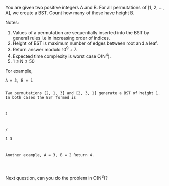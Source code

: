 <div class="markdown-content" id="problem-content">
<p>You are given two positive integers A and B. For all permutations of [1, 2, …, A], we create a BST. Count how many of these have height B.</p>
<p>Notes:</p>
<ol>
<li>Values of a permutation are sequentially inserted into the BST by general rules i.e in increasing order of indices.</li>
<li>Height of BST is maximum number of edges between root and a leaf.</li>
<li>Return answer modulo 10<sup>9</sup> + 7.</li>
<li>Expected time complexity is worst case O(N<sup>4</sup>).</li>
<li>1 ≤ N ≤ 50</li>
</ol>
<p>For example,</p>
<div class="highlighter-rouge"><pre class="highlight"><code>A = 3, B = 1

Two permutations [2, 1, 3] and [2, 3, 1] generate a BST of height 1.
In both cases the BST formed is

    2
   / \
  1   3  


Another example,
A = 3, B = 2
Return 4.

</code></pre>
</div>
<p>Next question, can you do the problem in O(N<sup>3</sup>)?</p>

</div>